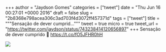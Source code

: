 
+++
author = "Jaydson Gomes"
categories = ["tweet"]
date = "Thu Jun 16 00:27:01 +0000 2016"
draft = false
slug = "2b8368e798acea306c3ad703f4d3072ff457371d"
tags = ["tweet"]
title = """Sensação de dever cumprid..."""
tweet = true
micro = true
tweet_url = "https://twitter.com/jaydson/status/743238414120656897"
+++
Sensação de dever cumprido 👊 https://t.co/fO5JFHR0hH

![](/images/tweet-media/743238414120656897-ClCDXySXEAEc7qS.jpg)